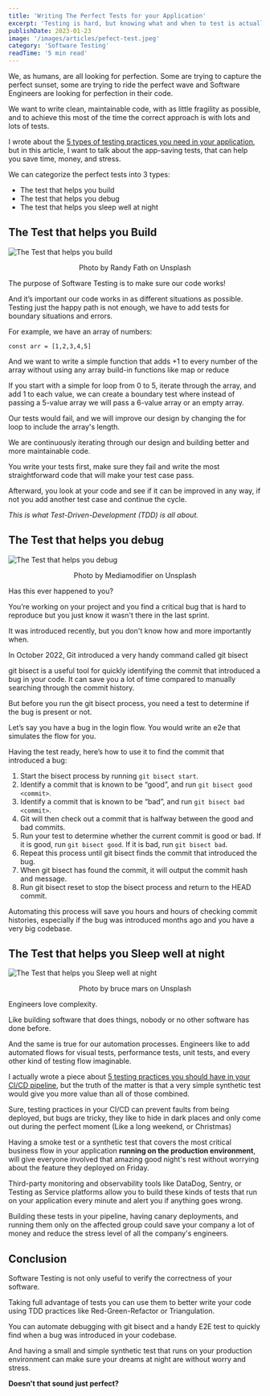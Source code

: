 ```yaml
---
title: 'Writing The Perfect Tests for your Application'
excerpt: 'Testing is hard, but knowing what and when to test is actually harder. Let me tell you about 3 types of tests that can help you secure your project.'
publishDate: 2023-01-23
image: '/images/articles/pefect-test.jpeg'
category: 'Software Testing'
readTime: '5 min read'
---
```


We, as humans, are all looking for perfection. Some are trying to capture the perfect sunset, some are trying to ride the perfect wave and Software Engineers are looking for perfection in their code.

We want to write clean, maintainable code, with as little fragility as possible, and to achieve this most of the time the correct approach is with lots and lots of tests.

I wrote about the [5 types of testing practices you need in your application](/articles/5-testing-practices-you-should-have-in-your-cicd-pipeline), but in this article, I want to talk about the app-saving tests, that can help you save time, money, and stress.

We can categorize the perfect tests into 3 types:

- The test that helps you build
- The test that helps you debug
- The test that helps you sleep well at night

## The Test that helps you Build

<img src="/images/articles/build.jpeg" alt="The Test that helps you build" /> 

<p style="text-align: center;">Photo by Randy Fath on Unsplash</p>

The purpose of Software Testing is to make sure our code works!

And it’s important our code works in as different situations as possible. Testing just the happy path is not enough, we have to add tests for boundary situations and errors.

For example, we have an array of numbers:

`const arr = [1,2,3,4,5]`

And we want to write a simple function that adds +1 to every number of the array without using any array build-in functions like map or reduce

If you start with a simple for loop from 0 to 5, iterate through the array, and add 1 to each value, we can create a boundary test where instead of passing a 5-value array we will pass a 6-value array or an empty array.

Our tests would fail, and we will improve our design by changing the for loop to include the array's length.

We are continuously iterating through our design and building better and more maintainable code.

You write your tests first, make sure they fail and write the most straightforward code that will make your test case pass.

Afterward, you look at your code and see if it can be improved in any way, if not you add another test case and continue the cycle.

*This is what Test-Driven-Development (TDD) is all about.*

## The Test that helps you debug

<img src="/images/articles/debug.jpeg" alt=" The Test that helps you debug" /> 

<p style="text-align: center;">Photo by Mediamodifier on Unsplash</p>

Has this ever happened to you?

You’re working on your project and you find a critical bug that is hard to reproduce but you just know it wasn't there in the last sprint.

It was introduced recently, but you don't know how and more importantly when.

In October 2022, Git introduced a very handy command called git bisect

git bisect is a useful tool for quickly identifying the commit that introduced a bug in your code. It can save you a lot of time compared to manually searching through the commit history.

But before you run the git bisect process, you need a test to determine if the bug is present or not.

Let’s say you have a bug in the login flow. You would write an e2e that simulates the flow for you.

Having the test ready, here’s how to use it to find the commit that introduced a bug:

1. Start the bisect process by running `git bisect start`.
2. Identify a commit that is known to be “good”, and run `git bisect good <commit>`.
3. Identify a commit that is known to be “bad”, and run `git bisect bad <commit>`.
4. Git will then check out a commit that is halfway between the good and bad commits.
5. Run your test to determine whether the current commit is good or bad. If it is good, run `git bisect good`. If it is bad, run `git bisect bad`.
6. Repeat this process until git bisect finds the commit that introduced the bug.
7. When git bisect has found the commit, it will output the commit hash and message.
8. Run git bisect reset to stop the bisect process and return to the HEAD commit.

Automating this process will save you hours and hours of checking commit histories, especially if the bug was introduced months ago and you have a very big codebase.

## The Test that helps you Sleep well at night
<img src="/images/articles/sleep.jpg" alt="The Test that helps you Sleep well at night" /> 

<p style="text-align: center;">Photo by bruce mars on Unsplash</p>

Engineers love complexity.

Like building software that does things, nobody or no other software has done before.

And the same is true for our automation processes. Engineers like to add automated flows for visual tests, performance tests, unit tests, and every other kind of testing flow imaginable.

I actually wrote a piece about [5 testing practices you should have in your CI/CD pipeline](/articles/5-testing-practices-you-should-have-in-your-cicd-pipeline), but the truth of the matter is that a very simple synthetic test would give you more value than all of those combined.

Sure, testing practices in your CI/CD can prevent faults from being deployed, but bugs are tricky, they like to hide in dark places and only come out during the perfect moment (Like a long weekend, or Christmas)

Having a smoke test or a synthetic test that covers the most critical business flow in your application **running on the production environment**, will give everyone involved that amazing good night's rest without worrying about the feature they deployed on Friday.

Third-party monitoring and observability tools like DataDog, Sentry, or Testing as Service platforms allow you to build these kinds of tests that run on your application every minute and alert you if anything goes wrong.

Building these tests in your pipeline, having canary deployments, and running them only on the affected group could save your company a lot of money and reduce the stress level of all the company's engineers.

## Conclusion

Software Testing is not only useful to verify the correctness of your software.

Taking full advantage of tests you can use them to better write your code using TDD practices like Red-Green-Refactor or Triangulation.

You can automate debugging with git bisect and a handy E2E test to quickly find when a bug was introduced in your codebase.

And having a small and simple synthetic test that runs on your production environment can make sure your dreams at night are without worry and stress.

**Doesn't that sound just perfect?**

